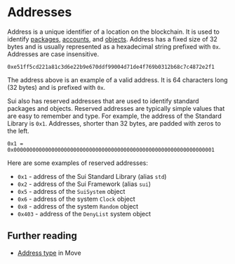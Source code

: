 # Addresses

<!--

Chapter: Concepts
Goal: explain locations and addresses
Notes:
    - don't talk about the type
    - packages, accounts and objects are identified by addresses
    - addresses are 32 bytes long
    - addresses are unique
    - represented as hex strings (64 characters) prefixed with 0x
    - addresses are case insensitive

Links:
    - address type


- mention what an address is, because it identifies a package
    - address is used for packages, objects, and accounts
    - address is a 32-byte value
    - address is written in hexadecimal notation
    - don't describe the type yet
    - focus on the concept of address on blockchain and on Sui in particular

 -->

Address is a unique identifier of a location on the blockchain. It is used to identify [packages](./packages.md), [accounts](./what-is-an-account.md), and [objects](./object-storage.md). Address has a fixed size of 32 bytes and is usually represented as a hexadecimal string prefixed with `0x`. Addresses are case insensitive.

```move
0xe51ff5cd221a81c3d6e22b9e670ddf99004d71de4f769b0312b68c7c4872e2f1
```

The address above is an example of a valid address. It is 64 characters long (32 bytes) and is prefixed with `0x`.

Sui also has reserved addresses that are used to identify standard packages and objects. Reserved addresses are typically simple values that are easy to remember and type. For example, the address of the Standard Library is `0x1`. Addresses, shorter than 32 bytes, are padded with zeros to the left.

```move
0x1 = 0x0000000000000000000000000000000000000000000000000000000000000001
```

Here are some examples of reserved addresses:

- `0x1` - address of the Sui Standard Library (alias `std`)
- `0x2` - address of the Sui Framework (alias `sui`)
- `0x5` - address of the `SuiSystem` object
- `0x6` - address of the system `Clock` object
- `0x8` - address of the system `Random` object
- `0x403` - address of the `DenyList` system object

## Further reading

- [Address type](../basic-syntax/address.md) in Move
